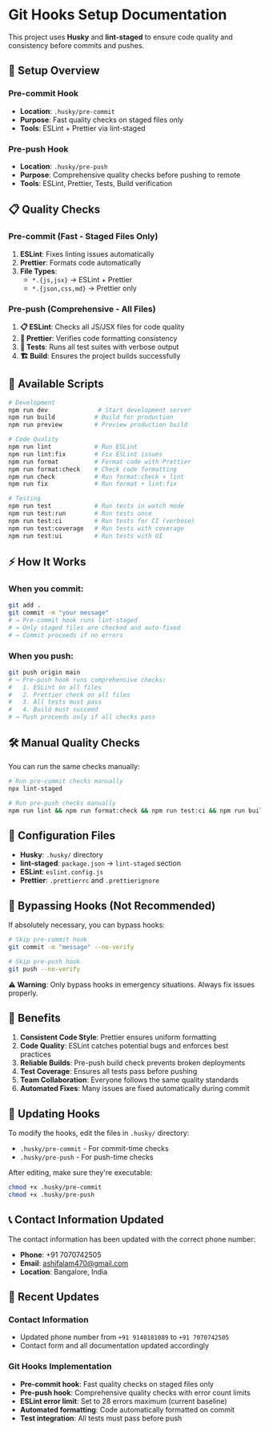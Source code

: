 # Git Hooks Setup Documentation

This project uses **Husky** and **lint-staged** to ensure code quality and consistency before commits and pushes.

## 🔧 Setup Overview

### Pre-commit Hook
- **Location**: `.husky/pre-commit`
- **Purpose**: Fast quality checks on staged files only
- **Tools**: ESLint + Prettier via lint-staged

### Pre-push Hook
- **Location**: `.husky/pre-push`
- **Purpose**: Comprehensive quality checks before pushing to remote
- **Tools**: ESLint, Prettier, Tests, Build verification

## 📋 Quality Checks

### Pre-commit (Fast - Staged Files Only)
1. **ESLint**: Fixes linting issues automatically
2. **Prettier**: Formats code automatically
3. **File Types**: 
   - `*.{js,jsx}` → ESLint + Prettier
   - `*.{json,css,md}` → Prettier only

### Pre-push (Comprehensive - All Files)
1. **📋 ESLint**: Checks all JS/JSX files for code quality
2. **🎨 Prettier**: Verifies code formatting consistency
3. **🧪 Tests**: Runs all test suites with verbose output
4. **🏗️ Build**: Ensures the project builds successfully

## 🚀 Available Scripts

```bash
# Development
npm run dev              # Start development server
npm run build           # Build for production
npm run preview         # Preview production build

# Code Quality
npm run lint            # Run ESLint
npm run lint:fix        # Fix ESLint issues
npm run format          # Format code with Prettier
npm run format:check    # Check code formatting
npm run check           # Run format:check + lint
npm run fix             # Run format + lint:fix

# Testing
npm run test            # Run tests in watch mode
npm run test:run        # Run tests once
npm run test:ci         # Run tests for CI (verbose)
npm run test:coverage   # Run tests with coverage
npm run test:ui         # Run tests with UI
```

## ⚡ How It Works

### When you commit:
```bash
git add .
git commit -m "your message"
# → Pre-commit hook runs lint-staged
# → Only staged files are checked and auto-fixed
# → Commit proceeds if no errors
```

### When you push:
```bash
git push origin main
# → Pre-push hook runs comprehensive checks:
#   1. ESLint on all files
#   2. Prettier check on all files  
#   3. All tests must pass
#   4. Build must succeed
# → Push proceeds only if all checks pass
```

## 🛠️ Manual Quality Checks

You can run the same checks manually:

```bash
# Run pre-commit checks manually
npx lint-staged

# Run pre-push checks manually
npm run lint && npm run format:check && npm run test:ci && npm run build
```

## 🔧 Configuration Files

- **Husky**: `.husky/` directory
- **lint-staged**: `package.json` → `lint-staged` section
- **ESLint**: `eslint.config.js`
- **Prettier**: `.prettierrc` and `.prettierignore`

## 🚫 Bypassing Hooks (Not Recommended)

If absolutely necessary, you can bypass hooks:

```bash
# Skip pre-commit hook
git commit -m "message" --no-verify

# Skip pre-push hook  
git push --no-verify
```

**⚠️ Warning**: Only bypass hooks in emergency situations. Always fix issues properly.

## 📝 Benefits

1. **Consistent Code Style**: Prettier ensures uniform formatting
2. **Code Quality**: ESLint catches potential bugs and enforces best practices
3. **Reliable Builds**: Pre-push build check prevents broken deployments
4. **Test Coverage**: Ensures all tests pass before pushing
5. **Team Collaboration**: Everyone follows the same quality standards
6. **Automated Fixes**: Many issues are fixed automatically during commit

## 🔄 Updating Hooks

To modify the hooks, edit the files in `.husky/` directory:
- `.husky/pre-commit` - For commit-time checks
- `.husky/pre-push` - For push-time checks

After editing, make sure they're executable:
```bash
chmod +x .husky/pre-commit
chmod +x .husky/pre-push
```

## 📞 Contact Information Updated

The contact information has been updated with the correct phone number:
- **Phone**: +91 7070742505
- **Email**: ashifalam470@gmail.com
- **Location**: Bangalore, India

## 🔄 Recent Updates

### Contact Information
- Updated phone number from `+91 9140181089` to `+91 7070742505`
- Contact form and all documentation updated accordingly

### Git Hooks Implementation
- **Pre-commit hook**: Fast quality checks on staged files only
- **Pre-push hook**: Comprehensive quality checks with error count limits
- **ESLint error limit**: Set to 28 errors maximum (current baseline)
- **Automated formatting**: Code automatically formatted on commit
- **Test integration**: All tests must pass before push
